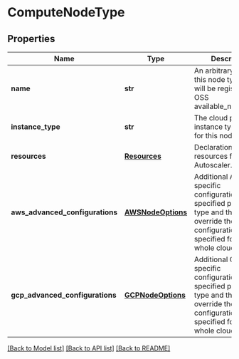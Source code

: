 # ComputeNodeType

## Properties
Name | Type | Description | Notes
------------ | ------------- | ------------- | -------------
**name** | **str** | An arbitrary name for this node type, which will be registered with OSS available_node_types.  | 
**instance_type** | **str** | The cloud provider instance type to use for this node. | 
**resources** | [**Resources**](Resources.md) | Declaration of node resources for Autoscaler. | [optional] 
**aws_advanced_configurations** | [**AWSNodeOptions**](AWSNodeOptions.md) | Additional AWS-specific configurations can be specified per node type and they will override the configuration specified for the whole cloud. | [optional] 
**gcp_advanced_configurations** | [**GCPNodeOptions**](GCPNodeOptions.md) | Additional GCP-specific configurations can be specified per node type and they will override the configuration specified for the whole cloud. | [optional] 

[[Back to Model list]](../README.md#documentation-for-models) [[Back to API list]](../README.md#documentation-for-api-endpoints) [[Back to README]](../README.md)


